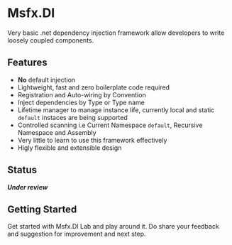 # Msfx.DI
Very basic .net dependency injection framework allow developers to write loosely coupled components.
## Features
- **No** default injection 
- Lightweight, fast and zero boilerplate code required
- Registration and Auto-wiring by Convention
- Inject dependencies by Type or Type name
- Lifetime manager to manage instance life, currently local and static `default` instaces are being supported
- Controlled scanning i.e Current Namespace `default`, Recursive Namespace and Assembly
- Very little to learn to use this framework effectively
- Higly flexible and extensible design

## Status
***Under review***

## Getting Started
Get started with Msfx.DI Lab and play around it. Do share your feedback and suggestion for improvement and next step.
